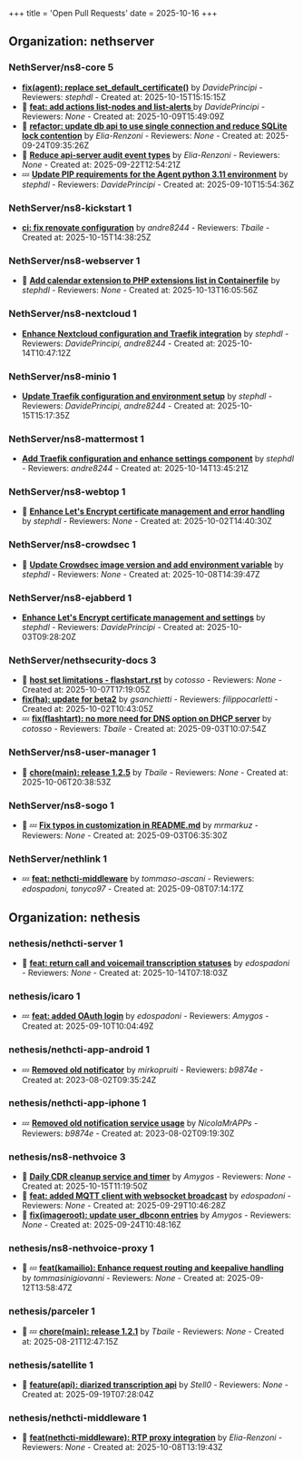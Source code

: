 +++
title = 'Open Pull Requests'
date = 2025-10-16
+++

## Organization: nethserver

### NethServer/ns8-core 5 

-   **[fix(agent): replace set_default_certificate()](https://github.com/NethServer/ns8-core/pull/959)** by *DavidePrincipi* - Reviewers: *stephdl* - Created at: 2025-10-15T15:15:15Z
- :eyes:  **[feat: add actions list-nodes and list-alerts ](https://github.com/NethServer/ns8-core/pull/956)** by *DavidePrincipi* - Reviewers: *None* - Created at: 2025-10-09T15:49:09Z
- :eyes:  **[refactor: update db api to use single connection and reduce SQLite lock contention](https://github.com/NethServer/ns8-core/pull/942)** by *Elia-Renzoni* - Reviewers: *None* - Created at: 2025-09-24T09:35:26Z
- :eyes:  **[Reduce api-server audit event types](https://github.com/NethServer/ns8-core/pull/940)** by *Elia-Renzoni* - Reviewers: *None* - Created at: 2025-09-22T12:54:21Z
-  :zzz: **[Update PIP requirements for the Agent python 3.11 environment](https://github.com/NethServer/ns8-core/pull/934)** by *stephdl* - Reviewers: *DavidePrincipi* - Created at: 2025-09-10T15:54:36Z

### NethServer/ns8-kickstart 1 

-   **[ci: fix renovate configuration](https://github.com/NethServer/ns8-kickstart/pull/70)** by *andre8244* - Reviewers: *Tbaile* - Created at: 2025-10-15T14:38:25Z

### NethServer/ns8-webserver 1 

- :eyes:  **[Add calendar extension to PHP extensions list in Containerfile](https://github.com/NethServer/ns8-webserver/pull/108)** by *stephdl* - Reviewers: *None* - Created at: 2025-10-13T16:05:56Z

### NethServer/ns8-nextcloud 1 

-   **[Enhance Nextcloud configuration and Traefik integration](https://github.com/NethServer/ns8-nextcloud/pull/160)** by *stephdl* - Reviewers: *DavidePrincipi, andre8244* - Created at: 2025-10-14T10:47:12Z

### NethServer/ns8-minio 1 

-   **[Update Traefik configuration and environment setup](https://github.com/NethServer/ns8-minio/pull/14)** by *stephdl* - Reviewers: *DavidePrincipi, andre8244* - Created at: 2025-10-15T15:17:35Z

### NethServer/ns8-mattermost 1 

-   **[Add Traefik configuration and enhance settings component](https://github.com/NethServer/ns8-mattermost/pull/119)** by *stephdl* - Reviewers: *andre8244* - Created at: 2025-10-14T13:45:21Z

### NethServer/ns8-webtop 1 

- :eyes:  **[Enhance Let's Encrypt certificate management and error handling](https://github.com/NethServer/ns8-webtop/pull/157)** by *stephdl* - Reviewers: *None* - Created at: 2025-10-02T14:40:30Z

### NethServer/ns8-crowdsec 1 

- :eyes:  **[Update Crowdsec image version and add environment variable](https://github.com/NethServer/ns8-crowdsec/pull/100)** by *stephdl* - Reviewers: *None* - Created at: 2025-10-08T14:39:47Z

### NethServer/ns8-ejabberd 1 

-   **[Enhance Let's Encrypt certificate management and settings](https://github.com/NethServer/ns8-ejabberd/pull/70)** by *stephdl* - Reviewers: *DavidePrincipi* - Created at: 2025-10-03T09:28:20Z

### NethServer/nethsecurity-docs 3 

- :eyes:  **[host set limitations -  flashstart.rst](https://github.com/NethServer/nethsecurity-docs/pull/211)** by *cotosso* - Reviewers: *None* - Created at: 2025-10-07T17:19:05Z
-   **[fix(ha): update for beta2](https://github.com/NethServer/nethsecurity-docs/pull/208)** by *gsanchietti* - Reviewers: *filippocarletti* - Created at: 2025-10-02T10:43:05Z
-  :zzz: **[fix(flashtart): no more need for DNS option on DHCP server](https://github.com/NethServer/nethsecurity-docs/pull/204)** by *cotosso* - Reviewers: *Tbaile* - Created at: 2025-09-03T10:07:54Z

### NethServer/ns8-user-manager 1 

- :eyes:  **[chore(main): release 1.2.5](https://github.com/NethServer/ns8-user-manager/pull/134)** by *Tbaile* - Reviewers: *None* - Created at: 2025-10-06T20:38:53Z

### NethServer/ns8-sogo 1 

- :eyes: :zzz: **[Fix typos in customization in README.md](https://github.com/NethServer/ns8-sogo/pull/44)** by *mrmarkuz* - Reviewers: *None* - Created at: 2025-09-03T06:35:30Z

### NethServer/nethlink 1 

-  :zzz: **[feat: nethcti-middleware](https://github.com/NethServer/nethlink/pull/72)** by *tommaso-ascani* - Reviewers: *edospadoni, tonyco97* - Created at: 2025-09-08T07:14:17Z

## Organization: nethesis

### nethesis/nethcti-server 1 

- :eyes:  **[feat: return call and voicemail transcription statuses](https://github.com/nethesis/nethcti-server/pull/338)** by *edospadoni* - Reviewers: *None* - Created at: 2025-10-14T07:18:03Z

### nethesis/icaro 1 

-  :zzz: **[feat: added OAuth login](https://github.com/nethesis/icaro/pull/200)** by *edospadoni* - Reviewers: *Amygos* - Created at: 2025-09-10T10:04:49Z

### nethesis/nethcti-app-android 1 

-  :zzz: **[Removed old notificator](https://github.com/nethesis/nethcti-app-android/pull/30)** by *mirkopruiti* - Reviewers: *b9874e* - Created at: 2023-08-02T09:35:24Z

### nethesis/nethcti-app-iphone 1 

-  :zzz: **[Removed old notification service usage](https://github.com/nethesis/nethcti-app-iphone/pull/37)** by *NicolaMrAPPs* - Reviewers: *b9874e* - Created at: 2023-08-02T09:19:30Z

### nethesis/ns8-nethvoice 3 

- :eyes:  **[Daily CDR cleanup service and timer](https://github.com/nethesis/ns8-nethvoice/pull/557)** by *Amygos* - Reviewers: *None* - Created at: 2025-10-15T11:19:50Z
- :eyes:  **[feat: added MQTT client with websocket broadcast](https://github.com/nethesis/ns8-nethvoice/pull/552)** by *edospadoni* - Reviewers: *None* - Created at: 2025-09-29T10:46:28Z
- :eyes:  **[fix(imageroot): update user_dbconn entries](https://github.com/nethesis/ns8-nethvoice/pull/549)** by *Amygos* - Reviewers: *None* - Created at: 2025-09-24T10:48:16Z

### nethesis/ns8-nethvoice-proxy 1 

- :eyes: :zzz: **[feat(kamailio): Enhance request routing and keepalive handling](https://github.com/nethesis/ns8-nethvoice-proxy/pull/85)** by *tommasinigiovanni* - Reviewers: *None* - Created at: 2025-09-12T13:58:47Z

### nethesis/parceler 1 

- :eyes: :zzz: **[chore(main): release 1.2.1](https://github.com/nethesis/parceler/pull/105)** by *Tbaile* - Reviewers: *None* - Created at: 2025-08-21T12:47:15Z

### nethesis/satellite 1 

- :eyes:  **[feature(api): diarized transcription api](https://github.com/nethesis/satellite/pull/4)** by *Stell0* - Reviewers: *None* - Created at: 2025-09-19T07:28:04Z

### nethesis/nethcti-middleware 1 

- :eyes:  **[feat(nethcti-middleware): RTP proxy integration](https://github.com/nethesis/nethcti-middleware/pull/4)** by *Elia-Renzoni* - Reviewers: *None* - Created at: 2025-10-08T13:19:43Z


